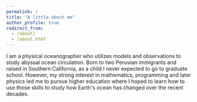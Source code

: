 ```yaml
---
permalink: /
title: "A little about me"
author_profile: true
redirect_from: 
  - /about/
  - /about.html
---
```


I am a physical oceanographer who utilizes models and observations to study abyssal ocean circulation. Born to two Peruvian immigrants and raised in Southern California, as a child I never expected to go to graduate school. However, my strong interest in mathematics, programming and later physics led me to pursue higher education where I hoped to learn how to use those skills to study how Earth's ocean has changed over the recent decades. 
